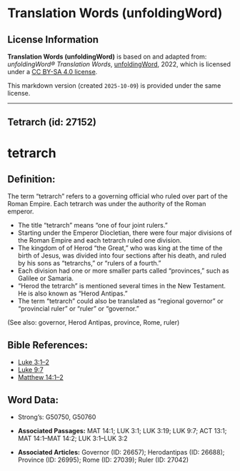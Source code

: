 # Translation Words (unfoldingWord)

## License Information

**Translation Words (unfoldingWord)** is based on and adapted from: _unfoldingWord® Translation Words_, [unfoldingWord](https://unfoldingword.org/utw), 2022, which is licensed under a [CC BY-SA 4.0 license](https://creativecommons.org/licenses/by-sa/4.0/legalcode.en).

This markdown version (created `2025-10-09`) is provided under the same license.



--------------------------------

## Tetrarch (id: 27152)

tetrarch
========

Definition:
-----------

The term “tetrarch” refers to a governing official who ruled over part of the Roman Empire. Each tetrarch was under the authority of the Roman emperor.

* The title “tetrarch” means “one of four joint rulers.”
* Starting under the Emperor Diocletian, there were four major divisions of the Roman Empire and each tetrarch ruled one division.
* The kingdom of of Herod “the Great,” who was king at the time of the birth of Jesus, was divided into four sections after his death, and ruled by his sons as “tetrarchs,” or “rulers of a fourth.”
* Each division had one or more smaller parts called “provinces,” such as Galilee or Samaria.
* “Herod the tetrarch” is mentioned several times in the New Testament. He is also known as “Herod Antipas.”
* The term “tetrarch” could also be translated as “regional governor” or “provincial ruler” or “ruler” or “governor.”

(See also: governor, Herod Antipas, province, Rome, ruler)

Bible References:
-----------------

* [Luke 3:1–2](https://ref.ly/Luke3:1-Luke3:2)
* [Luke 9:7](https://ref.ly/Luke9:7)
* [Matthew 14:1–2](https://ref.ly/Matt14:1-Matt14:2)

Word Data:
----------

* Strong’s: G50750, G50760

* **Associated Passages:** MAT 14:1; LUK 3:1; LUK 3:19; LUK 9:7; ACT 13:1; MAT 14:1–MAT 14:2; LUK 3:1–LUK 3:2
* **Associated Articles:** Governor (ID: 26657); Herodantipas (ID: 26688); Province (ID: 26995); Rome (ID: 27039); Ruler (ID: 27042)

